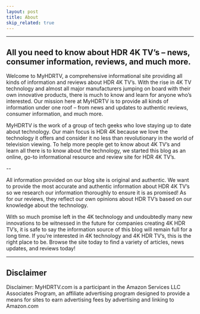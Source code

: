 ```yaml
---
layout: post
title: About
skip_related: true
---
```

---
## All you need to know about HDR 4K TV’s – news, consumer information, reviews, and much more. 
Welcome to MyHDRTV, a comprehensive informational site providing all kinds of information and reviews about HDR 4K TV’s. With the rise in 4K TV technology and almost all major manufacturers jumping on board with their own innovative products, there is much to know and learn for anyone who’s interested. Our mission here at MyHDRTV is to provide all kinds of information under one roof – from news and updates to authentic reviews, consumer information, and much more.MyHDRTV is the work of a group of tech geeks who love staying up to date about technology. Our main focus is HDR 4K because we love the technology it offers and consider it no less than revolutionary in the world of television viewing. To help more people get to know about 4K TV’s and learn all there is to know about the technology, we started this blog as an online, go-to informational resource and review site for HDR 4K TV’s. 

--

All information provided on our blog site is original and authentic. We want to provide the most accurate and authentic information about HDR 4K TV’s so we research our information thoroughly to ensure it is as promised! As for our reviews, they reflect our own opinions about HDR TV’s based on our knowledge about the technology.
With so much promise left in the 4K technology and undoubtedly many new innovations to be witnessed in the future for companies creating 4K HDR TV’s, it is safe to say the information source of this blog will remain full for a long time. If you’re interested in 4K technology and 4K HDR TV’s, this is the right place to be. Browse the site today to find a variety of articles, news updates, and reviews today!


---

## Disclaimer


Disclaimer: MyHDRTV.com is a participant in the Amazon Services LLC Associates Program, an affiliate advertising program designed to provide a means for sites to earn advertising fees by advertising and linking to Amazon.com

